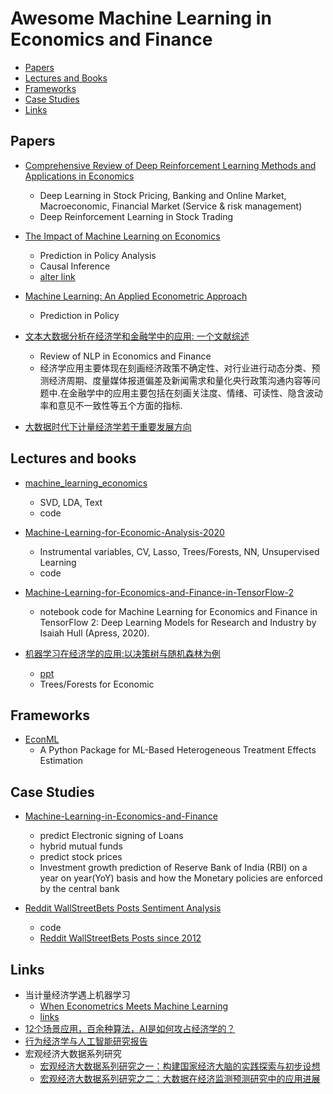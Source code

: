 # Awesome Machine Learning in Economics and Finance

- [Papers](#papers)
- [Lectures and Books](#lectures-and-books)
- [Frameworks](#frameworks)
- [Case Studies](#case-studies)
- [Links](#links)

## Papers
* [Comprehensive Review of Deep Reinforcement Learning Methods and Applications in Economics](https://arxiv.org/ftp/arxiv/papers/2004/2004.01509.pdf)
    * Deep Learning in Stock Pricing, Banking and Online Market, Macroeconomic, Financial Market (Service & risk management)
    * Deep Reinforcement Learning in Stock Trading

* [The Impact of Machine Learning on Economics](https://www.gsb.stanford.edu/sites/default/files/publication-pdf/atheyimpactmlecon.pdf)
    * Prediction in Policy Analysis
    * Causal Inference
    * [alter link](https://www.nber.org/system/files/chapters/c14009/c14009.pdf)

* [Machine Learning: An Applied Econometric Approach](https://pubs.aeaweb.org/doi/pdf/10.1257/jep.31.2.87)
    * Prediction in Policy 

* [文本大数据分析在经济学和金融学中的应用: 一个文献综述](https://www.ccer.pku.edu.cn/attachments/b843535787fa43d085eafaf5072c9b56.pdf)
    * Review of NLP in Economics and Finance
    * 经济学应用主要体现在刻画经济政策不确定性、对行业进行动态分类、预测经济周期、度量媒体报道偏差及新闻需求和量化央行政策沟通内容等问题中.在金融学中的应用主要包括在刻画关注度、情绪、可读性、隐含波动率和意见不一致性等五个方面的指标.

* [大数据时代下计量经济学若干重要发展方向](http://www.nsfc.gov.cn/csc/20345/20348/pdf/2019/0413.pdf)

## Lectures and books
* [machine_learning_economics](https://github.com/sekhansen/machine_learning_economics)
    * SVD, LDA, Text
    * code

* [Machine-Learning-for-Economic-Analysis-2020](https://github.com/matteocourthoud/Machine-Learning-for-Economic-Analysis-2020)
    * Instrumental variables, CV, Lasso, Trees/Forests, NN, Unsupervised Learning
    * code

* [Machine-Learning-for-Economics-and-Finance-in-TensorFlow-2](https://github.com/Apress/Machine-Learning-for-Economics-and-Finance-in-TensorFlow-2)
    * notebook code for Machine Learning for Economics and Finance in TensorFlow 2: Deep Learning Models for Research and Industry by Isaiah Hull (Apress, 2020).

* [机器学习在经济学的应用:以决策树与随机森林为例](https://www.bilibili.com/video/av670540179/)
    * [ppt](http://9251154.s21d-9.faiusrd.com/61/ABUIABA9GAAg7oih-gUotrOS1QU.pdf)
    * Trees/Forests for Economic

## Frameworks
* [EconML](https://github.com/microsoft/EconML)
    * A Python Package for ML-Based Heterogeneous Treatment Effects Estimation

## Case Studies
* [Machine-Learning-in-Economics-and-Finance](https://github.com/apurba-tukl/Machine-Learning-in-Economics-and-Finance)
    * predict Electronic signing of Loans
    * hybrid mutual funds
    * predict stock prices 
    * Investment growth prediction of Reserve Bank of India (RBI) on a year on year(YoY) basis and how the Monetary policies are enforced by the central bank

* [Reddit WallStreetBets Posts Sentiment Analysis](https://www.kaggle.com/thomaskonstantin/reddit-wallstreetbets-posts-sentiment-analysis)
    * code
    * [Reddit WallStreetBets Posts since 2012](https://www.kaggle.com/unanimad/reddit-rwallstreetbets)

## Links
* 当计量经济学遇上机器学习
    * [When Econometrics Meets Machine Learning](https://content.sciendo.com/downloadpdf/journals/dim/1/2/article-p75.xml)
    * [links](https://cloud.tencent.com/developer/news/191191)
* [12个场景应用，百余种算法，AI是如何攻占经济学的？](https://www.leiphone.com/news/202005/rFDeS2HfFBnXYN7K.html)
* [行为经济学与人工智能研究报告](https://static.aminer.cn/misc/article/economic.pdf)
* 宏观经济大数据系列研究
    * [宏观经济大数据系列研究之一：构建国家经济大脑的实践探索与初步设想](http://www.sic.gov.cn/News/609/10515.htm)
    * [宏观经济大数据系列研究之二：大数据在经济监测预测研究中的应用进展](http://www.sic.gov.cn/News/610/10516.htm)



